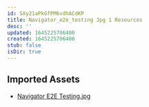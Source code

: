 ```yaml
---
id: SXy21aPkGfPM6vdhACdKP
title: Navigator_e2e_testing Jpg 1 Resources
desc: ''
updated: 1645225706400
created: 1645225706400
stub: false
isDir: true
---
```

## Imported Assets
- [Navigator E2E Testing.jpg](/assets/navigator-e2e-testing-NLphgsO4S0yi.jpg)
